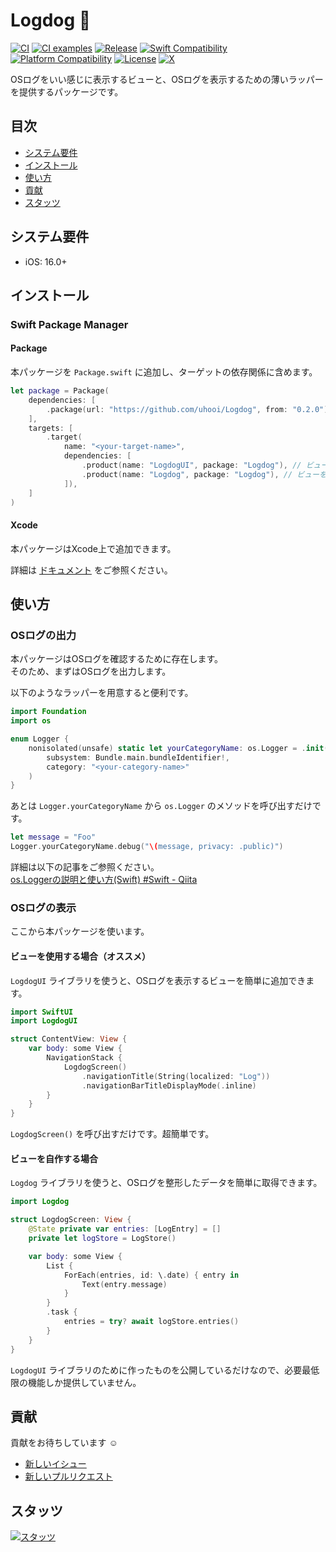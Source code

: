 # Logdog :dog:

[![CI](https://github.com/uhooi/Logdog/actions/workflows/ci.yml/badge.svg?branch=main)](https://github.com/uhooi/Logdog/actions/workflows/ci.yml)
[![CI examples](https://github.com/uhooi/Logdog/actions/workflows/ci-examples.yml/badge.svg?branch=main)](https://github.com/uhooi/Logdog/actions/workflows/ci-examples.yml)
[![Release](https://img.shields.io/github/v/release/uhooi/Logdog)](https://github.com/uhooi/Logdog/releases/latest)
[![Swift Compatibility](https://img.shields.io/endpoint?url=https%3A%2F%2Fswiftpackageindex.com%2Fapi%2Fpackages%2Fuhooi%2FLogdog%2Fbadge%3Ftype%3Dswift-versions)](https://swiftpackageindex.com/uhooi/Logdog)
[![Platform Compatibility](https://img.shields.io/endpoint?url=https%3A%2F%2Fswiftpackageindex.com%2Fapi%2Fpackages%2Fuhooi%2FLogdog%2Fbadge%3Ftype%3Dplatforms)](https://swiftpackageindex.com/uhooi/Logdog)
[![License](https://img.shields.io/github/license/uhooi/Logdog)](https://github.com/uhooi/Logdog/blob/main/LICENSE)
[![X](https://img.shields.io/twitter/follow/the_uhooi?style=social)](https://twitter.com/the_uhooi)

OSログをいい感じに表示するビューと、OSログを表示するための薄いラッパーを提供するパッケージです。

## 目次

- [システム要件](#システム要件)
- [インストール](#インストール)
- [使い方](#使い方)
- [貢献](#貢献)
- [スタッツ](#スタッツ)

## システム要件

- iOS: 16.0+

## インストール

### Swift Package Manager

#### Package

本パッケージを `Package.swift` に追加し、ターゲットの依存関係に含めます。

```swift
let package = Package(
    dependencies: [
        .package(url: "https://github.com/uhooi/Logdog", from: "0.2.0"),
    ],
    targets: [
        .target(
            name: "<your-target-name>",
            dependencies: [
                .product(name: "LogdogUI", package: "Logdog"), // ビューを使用する場合（オススメ）
                .product(name: "Logdog", package: "Logdog"), // ビューを自作する場合
            ]),
    ]
)
```

#### Xcode

本パッケージはXcode上で追加できます。

詳細は [ドキュメント](https://developer.apple.com/documentation/swift_packages/adding_package_dependencies_to_your_app) をご参照ください。

## 使い方

### OSログの出力

本パッケージはOSログを確認するために存在します。  
そのため、まずはOSログを出力します。

以下のようなラッパーを用意すると便利です。

```swift
import Foundation
import os

enum Logger {
    nonisolated(unsafe) static let yourCategoryName: os.Logger = .init(
        subsystem: Bundle.main.bundleIdentifier!,
        category: "<your-category-name>"
    )
}
```

あとは `Logger.yourCategoryName` から `os.Logger` のメソッドを呼び出すだけです。

```swift
let message = "Foo"
Logger.yourCategoryName.debug("\(message, privacy: .public)")
```

詳細は以下の記事をご参照ください。  
[os.Loggerの説明と使い方(Swift) #Swift - Qiita](https://qiita.com/uhooi/items/2e4f6dc4600ca0d7c07b)

### OSログの表示

ここから本パッケージを使います。

#### ビューを使用する場合（オススメ）

`LogdogUI` ライブラリを使うと、OSログを表示するビューを簡単に追加できます。

```swift
import SwiftUI
import LogdogUI

struct ContentView: View {
    var body: some View {
        NavigationStack {
            LogdogScreen()
                .navigationTitle(String(localized: "Log"))
                .navigationBarTitleDisplayMode(.inline)
        }
    }
}
```

`LogdogScreen()` を呼び出すだけです。超簡単です。

#### ビューを自作する場合

`Logdog` ライブラリを使うと、OSログを整形したデータを簡単に取得できます。

```swift
import Logdog

struct LogdogScreen: View {
    @State private var entries: [LogEntry] = []
    private let logStore = LogStore()

    var body: some View {
        List {
            ForEach(entries, id: \.date) { entry in
                Text(entry.message)
            }
        }
        .task {
            entries = try? await logStore.entries()
        }
    }
}
```

`LogdogUI` ライブラリのために作ったものを公開しているだけなので、必要最低限の機能しか提供していません。

## 貢献

貢献をお待ちしています :relaxed:

- [新しいイシュー](https://github.com/uhooi/Logdog/issues/new)
- [新しいプルリクエスト](https://github.com/uhooi/Logdog/compare)

## スタッツ

[![スタッツ](https://repobeats.axiom.co/api/embed/402bd4c24a179fe7d29be33db37daa412656d080.svg "Repobeats analytics image")](https://github.com/uhooi/Logdog)
